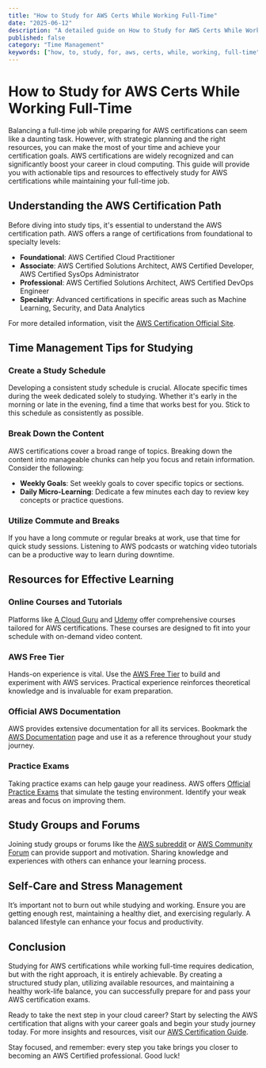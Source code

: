 ```yaml
---
title: "How to Study for AWS Certs While Working Full-Time"
date: "2025-06-12"
description: "A detailed guide on How to Study for AWS Certs While Working Full-Time"
published: false
category: "Time Management"
keywords: ["how, to, study, for, aws, certs, while, working, full-time"]
---
```


# How to Study for AWS Certs While Working Full-Time

Balancing a full-time job while preparing for AWS certifications can seem like a daunting task. However, with strategic planning and the right resources, you can make the most of your time and achieve your certification goals. AWS certifications are widely recognized and can significantly boost your career in cloud computing. This guide will provide you with actionable tips and resources to effectively study for AWS certifications while maintaining your full-time job.

## Understanding the AWS Certification Path

Before diving into study tips, it's essential to understand the AWS certification path. AWS offers a range of certifications from foundational to specialty levels:

- **Foundational**: AWS Certified Cloud Practitioner
- **Associate**: AWS Certified Solutions Architect, AWS Certified Developer, AWS Certified SysOps Administrator
- **Professional**: AWS Certified Solutions Architect, AWS Certified DevOps Engineer
- **Specialty**: Advanced certifications in specific areas such as Machine Learning, Security, and Data Analytics

For more detailed information, visit the [AWS Certification Official Site](https://aws.amazon.com/certification/).

## Time Management Tips for Studying

### Create a Study Schedule

Developing a consistent study schedule is crucial. Allocate specific times during the week dedicated solely to studying. Whether it's early in the morning or late in the evening, find a time that works best for you. Stick to this schedule as consistently as possible.

### Break Down the Content

AWS certifications cover a broad range of topics. Breaking down the content into manageable chunks can help you focus and retain information. Consider the following:

- **Weekly Goals**: Set weekly goals to cover specific topics or sections.
- **Daily Micro-Learning**: Dedicate a few minutes each day to review key concepts or practice questions.

### Utilize Commute and Breaks

If you have a long commute or regular breaks at work, use that time for quick study sessions. Listening to AWS podcasts or watching video tutorials can be a productive way to learn during downtime.

## Resources for Effective Learning

### Online Courses and Tutorials

Platforms like [A Cloud Guru](https://acloudguru.com/) and [Udemy](https://www.udemy.com/) offer comprehensive courses tailored for AWS certifications. These courses are designed to fit into your schedule with on-demand video content.

### AWS Free Tier

Hands-on experience is vital. Use the [AWS Free Tier](https://aws.amazon.com/free/) to build and experiment with AWS services. Practical experience reinforces theoretical knowledge and is invaluable for exam preparation.

### Official AWS Documentation

AWS provides extensive documentation for all its services. Bookmark the [AWS Documentation](https://docs.aws.amazon.com/) page and use it as a reference throughout your study journey.

### Practice Exams

Taking practice exams can help gauge your readiness. AWS offers [Official Practice Exams](https://aws.amazon.com/certification/certification-prep/) that simulate the testing environment. Identify your weak areas and focus on improving them.

## Study Groups and Forums

Joining study groups or forums like the [AWS subreddit](https://www.reddit.com/r/aws/) or [AWS Community Forum](https://forums.aws.amazon.com/) can provide support and motivation. Sharing knowledge and experiences with others can enhance your learning process.

## Self-Care and Stress Management

It’s important not to burn out while studying and working. Ensure you are getting enough rest, maintaining a healthy diet, and exercising regularly. A balanced lifestyle can enhance your focus and productivity.

## Conclusion

Studying for AWS certifications while working full-time requires dedication, but with the right approach, it is entirely achievable. By creating a structured study plan, utilizing available resources, and maintaining a healthy work-life balance, you can successfully prepare for and pass your AWS certification exams.

Ready to take the next step in your cloud career? Start by selecting the AWS certification that aligns with your career goals and begin your study journey today. For more insights and resources, visit our [AWS Certification Guide](#).

Stay focused, and remember: every step you take brings you closer to becoming an AWS Certified professional. Good luck!